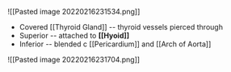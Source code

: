 ![[Pasted image 20220216231534.png]]

- Covered [[Thyroid Gland]] -- thyroid vessels pierced through
- Superior -- attached to **[[Hyoid]]**
- Inferior -- blended c [[Pericardium]] and [[Arch of Aorta]] 

![[Pasted image 20220216231704.png]]
